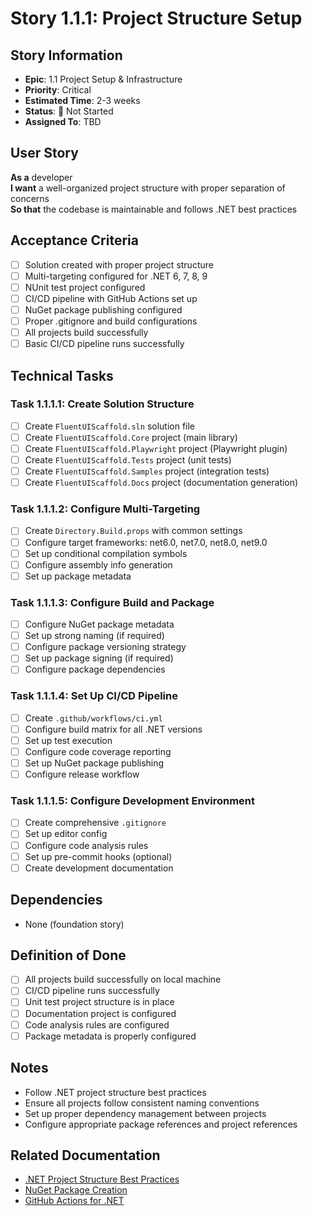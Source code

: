 # Story 1.1.1: Project Structure Setup

## Story Information
- **Epic**: 1.1 Project Setup & Infrastructure
- **Priority**: Critical
- **Estimated Time**: 2-3 weeks
- **Status**: 🔴 Not Started
- **Assigned To**: TBD

## User Story
**As a** developer  
**I want** a well-organized project structure with proper separation of concerns  
**So that** the codebase is maintainable and follows .NET best practices

## Acceptance Criteria
- [ ] Solution created with proper project structure
- [ ] Multi-targeting configured for .NET 6, 7, 8, 9
- [ ] NUnit test project configured
- [ ] CI/CD pipeline with GitHub Actions set up
- [ ] NuGet package publishing configured
- [ ] Proper .gitignore and build configurations
- [ ] All projects build successfully
- [ ] Basic CI/CD pipeline runs successfully

## Technical Tasks

### Task 1.1.1.1: Create Solution Structure
- [ ] Create `FluentUIScaffold.sln` solution file
- [ ] Create `FluentUIScaffold.Core` project (main library)
- [ ] Create `FluentUIScaffold.Playwright` project (Playwright plugin)
- [ ] Create `FluentUIScaffold.Tests` project (unit tests)
- [ ] Create `FluentUIScaffold.Samples` project (integration tests)
- [ ] Create `FluentUIScaffold.Docs` project (documentation generation)

### Task 1.1.1.2: Configure Multi-Targeting
- [ ] Create `Directory.Build.props` with common settings
- [ ] Configure target frameworks: net6.0, net7.0, net8.0, net9.0
- [ ] Set up conditional compilation symbols
- [ ] Configure assembly info generation
- [ ] Set up package metadata

### Task 1.1.1.3: Configure Build and Package
- [ ] Configure NuGet package metadata
- [ ] Set up strong naming (if required)
- [ ] Configure package versioning strategy
- [ ] Set up package signing (if required)
- [ ] Configure package dependencies

### Task 1.1.1.4: Set Up CI/CD Pipeline
- [ ] Create `.github/workflows/ci.yml`
- [ ] Configure build matrix for all .NET versions
- [ ] Set up test execution
- [ ] Configure code coverage reporting
- [ ] Set up NuGet package publishing
- [ ] Configure release workflow

### Task 1.1.1.5: Configure Development Environment
- [ ] Create comprehensive `.gitignore`
- [ ] Set up editor config
- [ ] Configure code analysis rules
- [ ] Set up pre-commit hooks (optional)
- [ ] Create development documentation

## Dependencies
- None (foundation story)

## Definition of Done
- [ ] All projects build successfully on local machine
- [ ] CI/CD pipeline runs successfully
- [ ] Unit test project structure is in place
- [ ] Documentation project is configured
- [ ] Code analysis rules are configured
- [ ] Package metadata is properly configured

## Notes
- Follow .NET project structure best practices
- Ensure all projects follow consistent naming conventions
- Set up proper dependency management between projects
- Configure appropriate package references and project references

## Related Documentation
- [.NET Project Structure Best Practices](https://docs.microsoft.com/en-us/dotnet/standard/library-guidance/)
- [NuGet Package Creation](https://docs.microsoft.com/en-us/nuget/create-packages/creating-a-package)
- [GitHub Actions for .NET](https://docs.github.com/en/actions/guides/building-and-testing-net) 